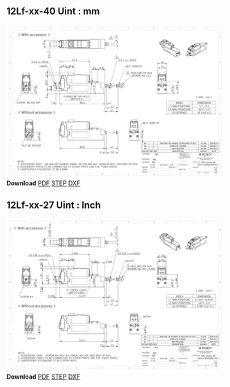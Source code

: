 ## 12Lf-xx-40 Uint : mm
![12Lf-xxF-40 Drawing](./data/ENG-ver_12Lf-xxxxx-40-Servo-Series_mm_Rev03_20250523.png)  
**Download** <a href="./data/ENG-ver_12Lf-xxxxx-40-Servo-Series_mm_Rev03_20250523.pdf" download>PDF</a> <a href="./data/12Lf-xxxxx-40-Servo-Series_Rev03_20250523.step" download>STEP</a> <a href="./data/12Lf-xxxxx-40-Servo-Seriesmm_Rev03_20250523.DXF" download>DXF</a>
## 12Lf-xx-27 Uint : Inch
![12Lf-xxF-27 Drawing](./data/ENG-ver_12Lf-xxxxx-40-Servo-Series_inch_Rev03_20250526.png)  
**Download** <a href="./data/ENG-ver_12Lf-xxxxx-40-Servo-Series_inch_Rev03_20250526.pdf" download>PDF</a> <a href="./data/12Lf-xxxxx-40-Servo-Series_Rev03_20250523.step" download>STEP</a> <a href="./data/12Lf-xxxxx-40-Servo-Seriesinch_Rev03_20250523.DXF" download>DXF</a>